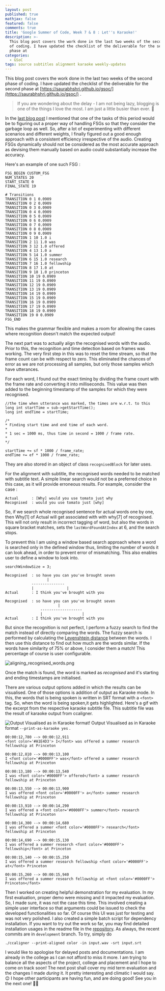```yaml
---
layout: post
published: true
mathjax: false
featured: false
comments: true
title: 'Google Summer of Code, Week 7 & 8 : Let''s Karaoke!'
description: >-
  This blog post covers the work done in the last two weeks of the second phase
  of coding. I have updated the checklist of the deliverable for the second
  phase at
categories:
  - GSoC
tags: source subtitles alignment karaoke weekly-updates
---
```

This blog post covers the work done in the last two weeks of the second phase of coding. I have updated the checklist of the deliverable for the second phase at [https://saurabhshri.github.io/gsoc/](https://saurabhshri.github.io/gsoc/) .

> If you are wondering about the delay - I am not being lazy, blogging is one of the things I love the most. I am just a little busier than ever. 🙂

In the [last blog post](https://saurabhshri.github.io/2017/07/gsoc/google-summer-of-code-week-5-6-what-d-you-say) I mentioned that one of the tasks of this period would be to figuring out a proper way of handling FSGs so that they consider the garbage loop as well. So, after a lot of experimenting with different scenarios and different weights, I finally figured out a good enough approach with a consistent efficiency irrespective of the audio. Creating FSGs dynamically should not be considered as the most accurate approach as devising them manually based on audio could substantially increase the accuracy.

Here's an example of one such FSG : 

```
FSG_BEGIN CUSTOM_FSG
NUM_STATES 20
START_STATE 0
FINAL_STATE 19

# Transitions
TRANSITION 0 1 0.0909
TRANSITION 0 2 0.0909
TRANSITION 0 3 0.0909
TRANSITION 0 4 0.0909
TRANSITION 0 5 0.0909
TRANSITION 0 6 0.0909
TRANSITION 0 7 0.0909
TRANSITION 0 8 0.0909
TRANSITION 0 9 0.0909
TRANSITION 1 10 1.0 i
TRANSITION 2 11 1.0 was
TRANSITION 3 12 1.0 offered
TRANSITION 4 13 1.0 a
TRANSITION 5 14 1.0 summer
TRANSITION 6 15 1.0 research
TRANSITION 7 16 1.0 fellowship
TRANSITION 8 17 1.0 at
TRANSITION 9 18 1.0 princeton
TRANSITION 10 19 0.0909
TRANSITION 11 19 0.0909
TRANSITION 12 19 0.0909
TRANSITION 13 19 0.0909
TRANSITION 14 19 0.0909
TRANSITION 15 19 0.0909
TRANSITION 16 19 0.0909
TRANSITION 17 19 0.0909
TRANSITION 18 19 0.0909
TRANSITION 19 0 0.0909
FSG_END
```

This makes the grammar flexible and makes a room for allowing the cases where recognition doesn't match the expected output!

The next part was to actually align the recognised words with the audio. Prior to this, the  recognition and time detection based on frames was working. The very first step in this was to reset the time stream, so that the frame count can be with respect to zero. This eliminated the chances of error as we are not processing all samples, but only those samples which have utterances. 

For each word, I found out the exact timing by dividing the frame count with the frame rate and converting it into milliseconds. This value was then added to the beginning timestamp of the samples for which they were recognised.

```
//the time when utterance was marked, the times are w.r.t. to this
long int startTime = sub->getStartTime();
long int endTime = startTime;

/*
* Finding start time and end time of each word.
*
* 1 sec = 1000 ms, thus time in second = 1000 / frame rate.
*
*/

startTime += sf * 1000 / frame_rate;
endTime += ef * 1000 / frame_rate;
```

They are also stored in an object of class `recognisedBlock` for later uses. 

For the alignment with subtitle, the recognised words needed to be matched with subtitle text. A simple linear search would not be a preferred choice in this case, as it will provide erroneous results. For example, consider the case :

```
Actual      : [Why] would you use tomato just why
Recognised  : would you use tomato just [why]
```

So, if we search whole recognised sentence for actual words one by one, then Why[1] of Actual will get associated with with why[7] of recognised. This will not only result in incorrect tagging of word, but also the words in square bracket matches, sets the `lastWordFoundAtIndex` at 6, and the search stops. 

To prevent this I am using a window based search approach where a word is searched only in the defined window thus, limiting the number of words it can look ahead, in order to prevent error of mismatching. This also enables user to define a window to look into.

```
searchWindowSize = 3;

Recognised  : so have you can you've brought seven
                   |
            ---------------
            |               |
Actual      : I think you've brought with you

Recognised  : so have you can you've brought seven
                        |
                -------------------
                |                  |
Actual      : I think you've brought with you

```


But since the recognition is not perfect, I perform a fuzzy search to find the match instead of directly comparing the words. The fuzzy search is performed by calculating the [Levenshtein distance](https://en.wikipedia.org/wiki/Levenshtein_distance) between the words. I then use this distance to find out how much are the words similar. If the words have similarity of 75% or above, I consider them a match! This percentage of course is user configurable.

![aligning_recognised_words.png]({{site.baseurl}}/images/posts/aligning_recognised_words.png)


Once the match is found, the word is marked as _recognised_ and it's starting and ending timestamps are initialised.

There are various output options added in which the results can be visualised. One of those options is addition of output as Karaoke mode. In this, the words that is being spoken is written in SRT format with a `<font>` tag. So, when the word is being spoken,it gets highlighted. Here's a gif with the excerpt from the respective karaoke subtitle file. This subtitle file was the result of karaoke output from ccaligner. 

![Output Visualised as in Karaoke format!]({{site.baseurl}}/images/karaoke.gif)
Output Visualised as in Karaoke format `--print-as-karaoke yes` .


```
00:00:12,780 --> 00:00:12,911
<font color='#A1E4D3'> I</font> was offered a summer research fellowship at Princeton 

00:00:12,810 --> 00:00:13,100
I <font color='#0000FF'> was</font> offered a summer research fellowship at Princeton 

00:00:13,180 --> 00:00:13,540
I was <font color='#0000FF'> offered</font> a summer research fellowship at Princeton 

00:00:13,550 --> 00:00:13,900
I was offered <font color='#0000FF'> a</font> summer research fellowship at Princeton 

00:00:13,910 --> 00:00:14,290
I was offered a <font color='#0000FF'> summer</font> research fellowship at Princeton 

00:00:14,300 --> 00:00:14,680
I was offered a summer <font color='#0000FF'> research</font> fellowship at Princeton 

00:00:14,690 --> 00:00:15,130
I was offered a summer research <font color='#0000FF'> fellowship</font> at Princeton 

00:00:15,140 --> 00:00:15,250
I was offered a summer research fellowship <font color='#0000FF'> at</font> Princeton 

00:00:15,260 --> 00:00:15,940
I was offered a summer research fellowship at <font color='#0000FF'> Princeton</font> 
```

Then I worked on creating helpful demonstration for my evaluation. In my first evaluation, proper demo were missing and it impacted my evaluation. So, I made sure, it was not the case this time.  This involved creating a simple user interface so that arguments could be issued to check the developed functionalities so far. Of course this UI was just for testing and was not very polished. I also created a simple batch script for dependency installation. If you want to try out the work so far, you may find detailed installation usages in the readme file in the [repository](https://github.com/saurabhshri/ccaligner/tree/development). As always, the recent commits are in `development` branch. To try, simply do

```
./ccaligner --print-aligned color -in input.wav -srt input.srt
```

I would like to apologise for delayed posts and documentations. I am already in the college as I can not afford to miss it more. I am trying to balance all the aspects of the project, college and placement and I hope to come on track soon! The next post shall cover my mid term evaluation and the changes I made _during_ it. It pretty interesting and climatic I would say. 😉  I hope other participants are having fun, and are doing good! See you in the next one! 🖖🏻
